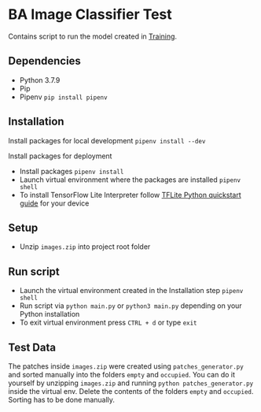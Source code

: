 # BA Image Classifier Test

Contains script to run the model created in [Training](https://github.com/ManhTin/ba-image-classifier-training).

## Dependencies

* Python 3.7.9
* Pip
* Pipenv `pip install pipenv`

## Installation

Install packages for local development
`pipenv install --dev`

Install packages for deployment
* Install packages `pipenv install`
* Launch virtual environment where the packages are installed `pipenv shell`
* To install TensorFlow Lite Interpreter follow [TFLite Python quickstart guide](https://www.tensorflow.org/lite/guide/python) for your device

## Setup

* Unzip `images.zip` into project root folder

## Run script

* Launch the virtual environment created in the Installation step `pipenv shell`
* Run script via `python main.py` or `python3 main.py` depending on your Python installation
* To exit virtual environment press `CTRL + d` or type `exit`

## Test Data
The patches inside `images.zip` were created using `patches_generator.py` and sorted manually into the folders `empty` and `occupied`. You can do it yourself by unzipping `images.zip` and running `python patches_generator.py` inside the virtual env. Delete the contents of the folders `empty` and `occupied`. Sorting has to be done manually.

